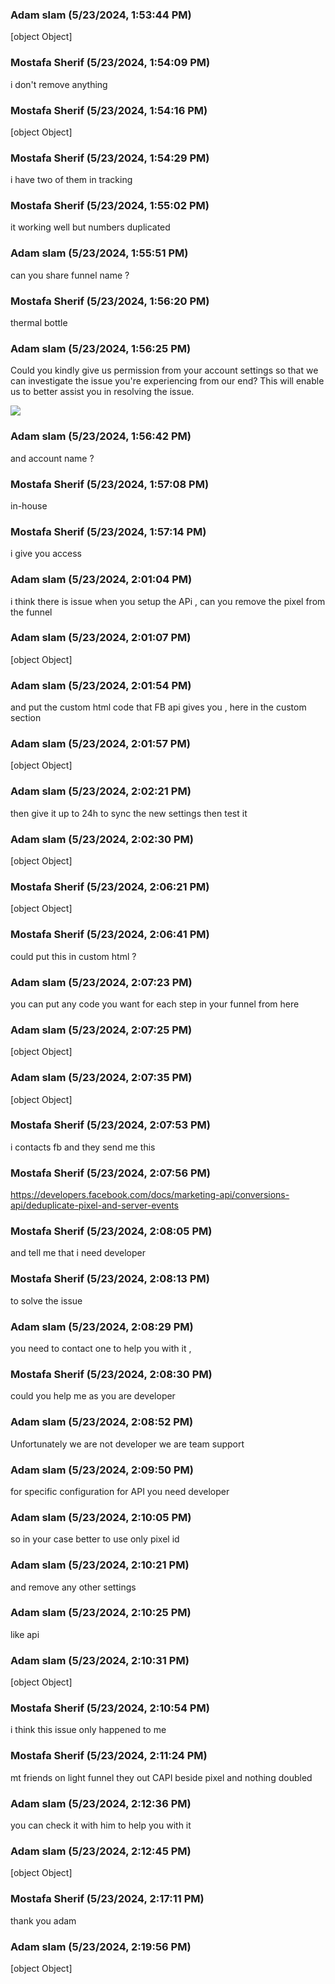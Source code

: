 ### Adam slam (5/23/2024, 1:53:44 PM)

[object Object]

### Mostafa Sherif (5/23/2024, 1:54:09 PM)

i don't remove anything

### Mostafa Sherif (5/23/2024, 1:54:16 PM)

[object Object]

### Mostafa Sherif (5/23/2024, 1:54:29 PM)

i have two of them in tracking

### Mostafa Sherif (5/23/2024, 1:55:02 PM)

it working well but numbers duplicated

### Adam slam (5/23/2024, 1:55:51 PM)

can you share funnel name ?

### Mostafa Sherif (5/23/2024, 1:56:20 PM)

thermal bottle

### Adam slam (5/23/2024, 1:56:25 PM)

Could you kindly give us permission from your account settings so that we can investigate the issue you're experiencing from our end? This will enable us to better assist you in resolving the issue.


![](https://storage.crisp.chat/users/upload/operator/77cc42314787b400/d35cced9-c1a9-49e7-9b4b-827547_1r8fjjc.png)

### Adam slam (5/23/2024, 1:56:42 PM)

and account name ?

### Mostafa Sherif (5/23/2024, 1:57:08 PM)

in-house

### Mostafa Sherif (5/23/2024, 1:57:14 PM)

i give you access

### Adam slam (5/23/2024, 2:01:04 PM)

i think there is issue when you setup the APi , can you remove the pixel from the funnel

### Adam slam (5/23/2024, 2:01:07 PM)

[object Object]

### Adam slam (5/23/2024, 2:01:54 PM)

and put the custom html code that FB api gives you , here in the custom section

### Adam slam (5/23/2024, 2:01:57 PM)

[object Object]

### Adam slam (5/23/2024, 2:02:21 PM)

then give it up to 24h to sync the new settings then test it

### Adam slam (5/23/2024, 2:02:30 PM)

[object Object]

### Mostafa Sherif (5/23/2024, 2:06:21 PM)

[object Object]

### Mostafa Sherif (5/23/2024, 2:06:41 PM)

could put this in custom html ?

### Adam slam (5/23/2024, 2:07:23 PM)

you can put any code you want for each step in your funnel from here

### Adam slam (5/23/2024, 2:07:25 PM)

[object Object]

### Adam slam (5/23/2024, 2:07:35 PM)

[object Object]

### Mostafa Sherif (5/23/2024, 2:07:53 PM)

i contacts fb and they send me this

### Mostafa Sherif (5/23/2024, 2:07:56 PM)

https://developers.facebook.com/docs/marketing-api/conversions-api/deduplicate-pixel-and-server-events

### Mostafa Sherif (5/23/2024, 2:08:05 PM)

and tell me that i need developer

### Mostafa Sherif (5/23/2024, 2:08:13 PM)

to solve the issue

### Adam slam (5/23/2024, 2:08:29 PM)

you need to contact one to help you with it ,

### Mostafa Sherif (5/23/2024, 2:08:30 PM)

could you help me as you are developer

### Adam slam (5/23/2024, 2:08:52 PM)

Unfortunately we are not developer we are team support

### Adam slam (5/23/2024, 2:09:50 PM)

for specific configuration for API you need developer

### Adam slam (5/23/2024, 2:10:05 PM)

so in your case better to use only pixel id

### Adam slam (5/23/2024, 2:10:21 PM)

and remove any other settings

### Adam slam (5/23/2024, 2:10:25 PM)

like api

### Adam slam (5/23/2024, 2:10:31 PM)

[object Object]

### Mostafa Sherif (5/23/2024, 2:10:54 PM)

i think this issue only happened to me

### Mostafa Sherif (5/23/2024, 2:11:24 PM)

mt friends on light funnel they out CAPI beside pixel and nothing doubled

### Adam slam (5/23/2024, 2:12:36 PM)

you can check it with him to help you with it

### Adam slam (5/23/2024, 2:12:45 PM)

[object Object]

### Mostafa Sherif (5/23/2024, 2:17:11 PM)

thank you adam

### Adam slam (5/23/2024, 2:19:56 PM)

[object Object]
